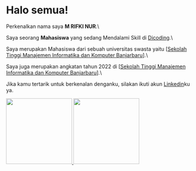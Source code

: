 # Halo semua! 

Perkenalkan nama saya **M RIFKI NUR**.\

Saya seorang **Mahasiswa** yang sedang Mendalami Skill di [Dicoding](https://www.dicoding.com/).\

Saya merupakan Mahasiswa dari sebuah universitas swasta yaitu [[Sekolah Tinggi Manajemen Informatika dan Komputer Banjarbaru](http://www.stmik-banjarbaru.ac.id/)].\

Saya juga merupakan angkatan tahun 2022 di [[Sekolah Tinggi Manajemen Informatika dan Komputer Banjarbaru](http://www.stmik-banjarbaru.ac.id/)].\

Jika kamu tertarik untuk berkenalan denganku, silakan ikuti akun [Linkedin](https://www.linkedin.com/in/m-rifki-nur-111526267/)ku ya.

<p align="left">
<a href="https://github.com/gilangadhan">
  <img height="180em" src="https://github-readme-stats-eight-theta.vercel.app/api?username=gilangadhan&show_icons=true&theme=algolia&include_all_commits=true&count_private=true"/>
  <img height="180em" src="https://github-readme-stats-eight-theta.vercel.app/api/top-langs/?username=gilangadhan&layout=compact&langs_count=8&theme=algolia"/>
</a>
</p>

